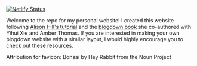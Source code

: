 [![Netlify Status](https://api.netlify.com/api/v1/badges/f0baf886-5cdc-4142-a8c3-91a84b472393/deploy-status)](https://app.netlify.com/sites/bcullen/deploys)

Welcome to the repo for my personal website! I created this website following [Alison Hill's tutorial](https://alison.rbind.io/post/2017-06-12-up-and-running-with-blogdown/) and the [blogdown book](https://bookdown.org/yihui/blogdown/) she co-authored with Yihui Xie and Amber Thomas. If you are interested in making your own  blogdown website with a similar layout, I would highly encourage you to check out these resources. 

Attribution for favicon: Bonsai by Hey Rabbit from the Noun Project

